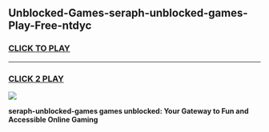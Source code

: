 
## Unblocked-Games-seraph-unblocked-games-Play-Free-ntdyc
<h3>
<a href="https://premium76.site?title=seraph-unblocked-games&ref=22A">CLICK TO PLAY</a></h3>
<hr>

<h3>
<a href="https://premium76.site?title=seraph-unblocked-games&ref=22A">CLICK 2 PLAY</a>
  
</h3>

<a href="https://premium76.site?title=seraph-unblocked-games&ref=22A"><img src="https://clearcache.store/games.png"></a>


**seraph-unblocked-games games unblocked: Your Gateway to Fun and Accessible Online Gaming**
